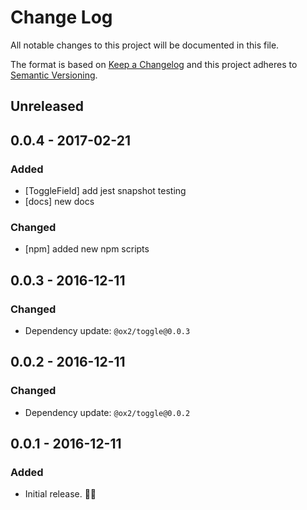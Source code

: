 # Change Log
All notable changes to this project will be documented in this file.

The format is based on [Keep a Changelog](http://keepachangelog.com/)
and this project adheres to [Semantic Versioning](http://semver.org/).

## Unreleased

## 0.0.4 - 2017-02-21
### Added
- [ToggleField] add jest snapshot testing
- [docs] new docs

### Changed
- [npm] added new npm scripts

## 0.0.3 - 2016-12-11
### Changed
- Dependency update: `@ox2/toggle@0.0.3`

## 0.0.2 - 2016-12-11
### Changed
- Dependency update: `@ox2/toggle@0.0.2`

## 0.0.1 - 2016-12-11
### Added
- Initial release. 👾👾

